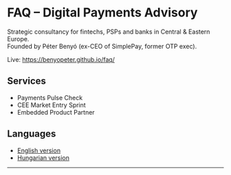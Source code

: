 # FAQ – Digital Payments Advisory

Strategic consultancy for fintechs, PSPs and banks in Central & Eastern Europe.  
Founded by Péter Benyó (ex-CEO of SimplePay, former OTP exec).

Live: https://benyopeter.github.io/faq/

## Services
- Payments Pulse Check
- CEE Market Entry Sprint
- Embedded Product Partner

## Languages
- [English version](https://benyopeter.github.io/faq/)
- [Hungarian version](https://benyopeter.github.io/faq/hu/)

---
